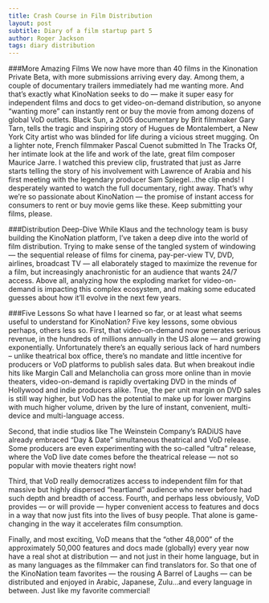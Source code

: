 ```yaml
---
title: Crash Course in Film Distribution
layout: post
subtitle: Diary of a film startup part 5
author: Roger Jackson
tags: diary distribution
---
```

###More Amazing Films
We now have more than 40 films in the Kinonation Private Beta, with more submissions arriving every day. Among them, a couple of documentary trailers immediately had me wanting more. And that’s exactly what KinoNation seeks to do — make it super easy for independent films and docs to get video-on-demand distribution, so anyone “wanting more” can instantly rent or buy the movie from among dozens of global VoD outlets. Black Sun, a 2005 documentary by Brit filmmaker Gary Tarn, tells the tragic and inspiring story of Hugues de Montalembert, a New York City artist who was blinded for life during a vicious street mugging. On a lighter note, French filmmaker Pascal Cuenot submitted In The Tracks Of, her intimate look at the life and work of the late, great film composer Maurice Jarre. I watched this preview clip, frustrated that just as Jarre starts telling the story of his involvement with Lawrence of Arabia and his first meeting with the legendary producer Sam Spiegel…the clip ends! I desperately wanted to watch the full documentary, right away. That’s why we’re so passionate about KinoNation — the promise of instant access for consumers to rent or buy movie gems like these. Keep submitting your films, please.

###Distribution Deep-Dive
While Klaus and the technology team is busy building the KinoNation platform, I’ve taken a deep dive into the world of film distribution. Trying to make sense of the tangled system of windowing — the sequential release of films for cinema, pay-per-view TV, DVD, airlines, broadcast TV — all elaborately staged to maximize the revenue for a film, but increasingly anachronistic for an audience that wants 24/7 access. Above all, analyzing how the exploding market for video-on-demand is impacting this complex ecosystem, and making some educated guesses about how it’ll evolve in the next few years.

###Five Lessons
So what have I learned so far, or at least what seems useful to understand for KinoNation? Five key lessons, some obvious perhaps, others less so. First, that video-on-demand now generates serious revenue, in the hundreds of millions annually in the US alone — and growing exponentially. Unfortunately there’s an equally serious lack of hard numbers – unlike theatrical box office, there’s no mandate and little incentive for producers or VoD platforms to publish sales data. But when breakout indie hits like Margin Call and Melancholia can gross more online than in movie theaters, video-on-demand is rapidly overtaking DVD in the minds of Hollywood and indie producers alike. True, the per unit margin on DVD sales is still way higher, but VoD has the potential to make up for lower margins with much higher volume, driven by the lure of instant, convenient, multi-device and multi-language access.

Second, that indie studios like The Weinstein Company’s RADiUS have already embraced “Day & Date” simultaneous theatrical and VoD release. Some producers are even experimenting with the so-called “ultra” release, where the VoD live date comes before the theatrical release — not so popular with movie theaters right now!

Third, that VoD really democratizes access to independent film for that massive but highly dispersed “heartland” audience who never before had such depth and breadth of access. Fourth, and perhaps less obviously, VoD provides — or will provide — hyper convenient access to features and docs in a way that now just fits into the lives of busy people. That alone is game-changing in the way it accelerates film consumption.

Finally, and most exciting, VoD means that the “other 48,000” of the approximately 50,000 features and docs made (globally) every year now have a real shot at distribution — and not just in their home language, but in as many languages as the filmmaker can find translators for. So that one of the KinoNation team favorites — the rousing A Barrel of Laughs — can be distributed and enjoyed in Arabic, Japanese, Zulu…and every language in between. Just like my favorite commercial!
